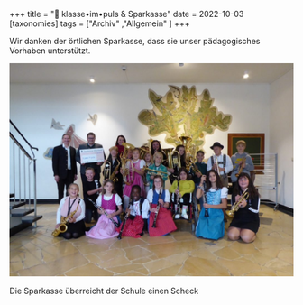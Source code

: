 +++
title = "🎺 klasse•im•puls & Sparkasse"
date = 2022-10-03
[taxonomies]
tags = ["Archiv" ,"Allgemein" ]
+++

Wir danken der örtlichen Sparkasse, dass sie unser pädagogisches Vorhaben unterstützt.

<!-- more -->

![](images/Foto-1-1024x768.jpg)

Die Sparkasse überreicht der Schule einen Scheck


